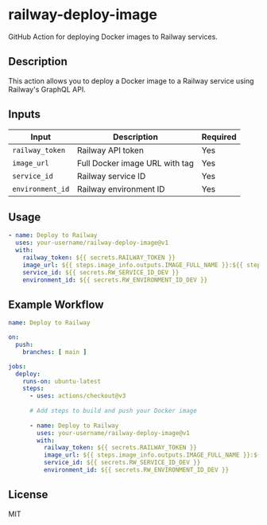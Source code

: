 # railway-deploy-image

GitHub Action for deploying Docker images to Railway services.

## Description

This action allows you to deploy a Docker image to a Railway service using Railway's GraphQL API.

## Inputs

| Input | Description | Required |
|-------|-------------|----------|
| `railway_token` | Railway API token | Yes |
| `image_url` | Full Docker image URL with tag | Yes |
| `service_id` | Railway service ID | Yes |
| `environment_id` | Railway environment ID | Yes |

## Usage

~~~yaml
- name: Deploy to Railway
  uses: your-username/railway-deploy-image@v1
  with:
    railway_token: ${{ secrets.RAILWAY_TOKEN }}
    image_url: ${{ steps.image_info.outputs.IMAGE_FULL_NAME }}:${{ steps.image_info.outputs.IMAGE_TAG }}
    service_id: ${{ secrets.RW_SERVICE_ID_DEV }}
    environment_id: ${{ secrets.RW_ENVIRONMENT_ID_DEV }}
~~~

## Example Workflow

~~~yaml
name: Deploy to Railway

on:
  push:
    branches: [ main ]

jobs:
  deploy:
    runs-on: ubuntu-latest
    steps:
      - uses: actions/checkout@v3
      
      # Add steps to build and push your Docker image
      
      - name: Deploy to Railway
        uses: your-username/railway-deploy-image@v1
        with:
          railway_token: ${{ secrets.RAILWAY_TOKEN }}
          image_url: ${{ steps.image_info.outputs.IMAGE_FULL_NAME }}:${{ steps.image_info.outputs.IMAGE_TAG }}
          service_id: ${{ secrets.RW_SERVICE_ID_DEV }}
          environment_id: ${{ secrets.RW_ENVIRONMENT_ID_DEV }}
~~~

## License

MIT
